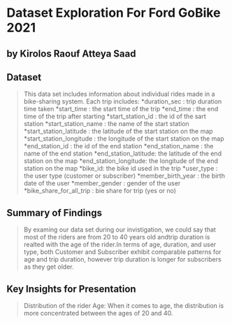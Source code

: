 # Dataset Exploration For Ford GoBike 2021
## by Kirolos Raouf Atteya Saad


## Dataset

> This data set includes information about individual rides made in a bike-sharing system.
Each trip includes:
*duration_sec : trip duration time taken
*start_time : the start time of the trip
*end_time : the end time of the trip after starting
*start_station_id : the id of the sart station
*start_station_name : the name of the start station
*start_station_latitude : the latitude of the start station on the map
*start_station_longitude : the longitude of the start station on the map
*end_station_id : the id of the end station
*end_station_name : the name of the end station
*end_station_latitude: the latitude of the end station on the map
*end_station_longitude: the longitude of the end station on the map
*bike_id: the bike id used in the trip
*user_type : the user type (customer or subscriber)
*member_birth_year : the birth date of the user
*member_gender : gender of the user
*bike_share_for_all_trip : bie share for trip (yes or no)

## Summary of Findings

> By examing our data set during our invistigation, we could say that most of the riders are from 20 to 40 years old andtrip duration is realted with the age of the rider.In terms of age, duration, and user type, both Customer and Subscriber exhibit comparable patterns for age and trip duration, however trip duration is longer for subscribers as they get older.

## Key Insights for Presentation

> Distribution of the rider Age: When it comes to age, the distribution is more concentrated between the ages of 20 and 40.
